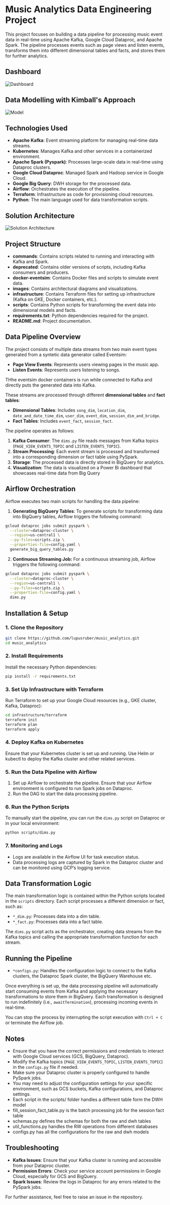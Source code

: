 # Music Analytics Data Engineering Project

This project focuses on building a data pipeline for processing music event data in real-time using Apache Kafka, Google Cloud Dataproc, and Apache Spark. The pipeline processes events such as page views and listen events, transforms them into different dimensional tables and facts, and stores them for further analytics.

## Dashboard
![Dashboard](https://github.com/lupusruber/music_analytics/blob/master/images/Dashboard.png)

## Data Modelling with Kimball's Approach
![Model](https://github.com/lupusruber/music_analytics/blob/master/images/Data%20Model.png)



## Technologies Used

- **Apache Kafka**: Event streaming platform for managing real-time data streams.
- **Kubernetes**: Manages Kafka and other services in a containerized environment.
- **Apache Spark (Pyspark)**: Processes large-scale data in real-time using Dataproc clusters.
- **Google Cloud Dataproc**: Managed Spark and Hadoop service in Google Cloud.
- **Google Big Query**: DWH storage for the processed data.
- **Airflow**: Orchestrates the execution of the pipeline.
- **Terraform**: Infrastructure as code for provisioning cloud resources.
- **Python**: The main language used for data transformation scripts.

## Solution Architecture
![Solution Architecture](https://github.com/lupusruber/music_analytics/blob/master/images/Solution%20Architecture-Page-1.jpg)

## Project Structure

- **commands**: Contains scripts related to running and interacting with Kafka and Spark.
- **deprecated**: Contains older versions of scripts, including Kafka consumers and producers.
- **docker-eventsim**: Contains Docker files and scripts to simulate event data.
- **images**: Contains architectural diagrams and visualizations.
- **infrastructure**: Contains Terraform files for setting up infrastructure (Kafka on GKE, Docker containers, etc.).
- **scripts**: Contains Python scripts for transforming the event data into dimensional models and facts.
- **requirements.txt**: Python dependencies required for the project.
- **README.md**: Project documentation.

## Data Pipeline Overview

The project consists of multiple data streams from two main event types generated from a syntetic data generator called Eventsim:

- **Page View Events**: Represents users viewing pages in the music app.
- **Listen Events**: Represents users listening to songs.

THhe eventsim docker containers is run while connected to Kafka and directly puts the generated data into Kafka.

These streams are processed through different **dimensional tables** and **fact tables**:

- **Dimensional Tables**: Includes `song_dim`, `location_dim`, `date_and_date_time_dim`, `user_dim`, `event_dim`, `session_dim_and_bridge`.
- **Fact Tables**: Includes `event_fact`, `session_fact`.

The pipeline operates as follows:

1. **Kafka Consumer**: The `dims.py` file reads messages from Kafka topics (`PAGE_VIEW_EVENTS_TOPIC` and `LISTEN_EVENTS_TOPIC`).
2. **Stream Processing**: Each event stream is processed and transformed into a corresponding dimension or fact table using PySpark.
3. **Storage**: The processed data is directly stored in BigQuery for analytics.
4. **Visualization**: The data is visualized on a Power Bi dashboard that showcases real-time data from Big Query

## Airflow Orchestration

Airflow executes two main scripts for handling the data pipeline:

1. **Generating BigQuery Tables**: To generate scripts for transforming data into BigQuery tables, Airflow triggers the following command:

```bash
gcloud dataproc jobs submit pyspark \
  --cluster=dataproc-cluster \
  --region=us-central1 \
  --py-files=scripts.zip \
  --properties-file=config.yaml \
  generate_big_query_tables.py
```

2. **Continuous Streaming Job:** For a continuous streaming job, Airflow triggers the following command:
```bash
gcloud dataproc jobs submit pyspark \
  --cluster=dataproc-cluster \
  --region=us-central1 \
  --py-files=scripts.zip \
  --properties-file=config.yaml \
  dims.py
```

## Installation & Setup

### 1. Clone the Repository

```bash
git clone https://github.com/lupusruber/music_analytics.git
cd music_analytics
```

### 2. Install Requirements

Install the necessary Python dependencies:

```bash
pip install -r requirements.txt
```

### 3. Set Up Infrastructure with Terraform

Run Terraform to set up your Google Cloud resources (e.g., GKE cluster, Kafka, Dataproc):

```bash
cd infrastructure/terraform
terraform init
terraform plan
terraform apply
```

### 4. Deploy Kafka on Kubernetes

Ensure that your Kubernetes cluster is set up and running. Use Helm or kubectl to deploy the Kafka cluster and other related services.

### 5. Run the Data Pipeline with Airflow

1. Set up Airflow to orchestrate the pipeline. Ensure that your Airflow environment is configured to run Spark jobs on Dataproc.
2. Run the DAG to start the data processing pipeline.

### 6. Run the Python Scripts

To manually start the pipeline, you can run the `dims.py` script on Dataproc or in your local environment:

```bash
python scripts/dims.py
```

### 7. Monitoring and Logs

- Logs are available in the Airflow UI for task execution status.
- Data processing logs are captured by Spark in the Dataproc cluster and can be monitored using GCP’s logging service.

## Data Transformation Logic

The main transformation logic is contained within the Python scripts located in the `scripts` directory. Each script processes a different dimension or fact, such as:

- `*_dim.py`: Processes data into a dim table.
- `*_fact.py`: Processes data into a fact table.

The `dims.py` script acts as the orchestrator, creating data streams from the Kafka topics and calling the appropriate transformation function for each stream.

## Running the Pipeline

- `*configs.py`: Handles the configuration logic to connect to the Kafka clusters, the Dataproc Spark cluster, the BigQuery Warehouse etc.

Once everything is set up, the data processing pipeline will automatically start consuming events from Kafka and applying the necessary transformations to store them in BigQuery. Each transformation is designed to run indefinitely (i.e., `awaitTermination`), processing incoming events in real-time.

You can stop the process by interrupting the script execution with `Ctrl + C` or terminate the Airflow job.

## Notes

- Ensure that you have the correct permissions and credentials to interact with Google Cloud services (GCS, BigQuery, Dataproc).
- Modify the Kafka topics (`PAGE_VIEW_EVENTS_TOPIC`, `LISTEN_EVENTS_TOPIC`) in the `configs.py` file if needed.
- Make sure your Dataproc cluster is properly configured to handle PySpark jobs.
- You may need to adjust the configuration settings for your specific environment, such as GCS buckets, Kafka configurations, and Dataproc settings.
- Each script in the scripts/ folder handles a different table form the DWH model
- fill_session_fact_table.py is the batch processing job for the session fact table
- schemas.py defines the schemas for both the raw and dwh tables
- util_functions.py handles the RW operations from different databases
- configs.py has all the configurations for the raw and dwh models

## Troubleshooting

- **Kafka Issues**: Ensure that your Kafka cluster is running and accessible from your Dataproc cluster.
- **Permission Errors**: Check your service account permissions in Google Cloud, especially for GCS and BigQuery.
- **Spark Issues**: Review the logs in Dataproc for any errors related to the PySpark jobs.

For further assistance, feel free to raise an issue in the repository.

